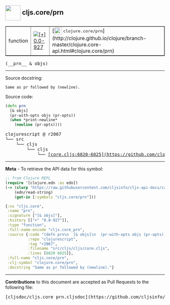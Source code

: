 ## <img width="48px" valign="middle" src="http://i.imgur.com/Hi20huC.png"> cljs.core/prn

 <table border="1">
<tr>

<td>function</td>
<td><a href="https://github.com/cljsinfo/cljs-api-docs/tree/0.0-927"><img valign="middle" alt="[+] 0.0-927" src="https://img.shields.io/badge/+-0.0--927-lightgrey.svg"></a> </td>
<td>
[<img height="24px" valign="middle" src="http://i.imgur.com/1GjPKvB.png"> <samp>clojure.core/prn</samp>](http://clojure.github.io/clojure/branch-master/clojure.core-api.html#clojure.core/prn)
</td>
</tr>
</table>

 <samp>
(__prn__ & objs)<br>
</samp>

---




Source docstring:

```
Same as pr followed by (newline).
```

Source code:

```clj
(defn prn
  [& objs]
  (pr-with-opts objs (pr-opts))
  (when *print-newline*
    (newline (pr-opts))))
```

 <pre>
clojurescript @ r2067
└── src
    └── cljs
        └── cljs
            └── <ins>[core.cljs:6820-6825](https://github.com/clojure/clojurescript/blob/r2067/src/cljs/cljs/core.cljs#L6820-L6825)</ins>
</pre>


---

__Meta__ - To retrieve the API data for this symbol:

```clj
;; from Clojure REPL
(require '[clojure.edn :as edn])
(-> (slurp "https://raw.githubusercontent.com/cljsinfo/cljs-api-docs/catalog/cljs-api.edn")
    (edn/read-string)
    (get-in [:symbols "cljs.core/prn"]))
```

```clj
{:ns "cljs.core",
 :name "prn",
 :signature ["[& objs]"],
 :history [["+" "0.0-927"]],
 :type "function",
 :full-name-encode "cljs.core_prn",
 :source {:code "(defn prn\n  [& objs]\n  (pr-with-opts objs (pr-opts))\n  (when *print-newline*\n    (newline (pr-opts))))",
          :repo "clojurescript",
          :tag "r2067",
          :filename "src/cljs/cljs/core.cljs",
          :lines [6820 6825]},
 :full-name "cljs.core/prn",
 :clj-symbol "clojure.core/prn",
 :docstring "Same as pr followed by (newline)."}

```

---

__Contributions__ to this document are accepted as Pull Requests to the following file:

 <pre>
[cljsdoc/cljs.core_prn.cljsdoc](https://github.com/cljsinfo/cljs-api-docs/blob/master/cljsdoc/cljs.core_prn.cljsdoc)
</pre>

